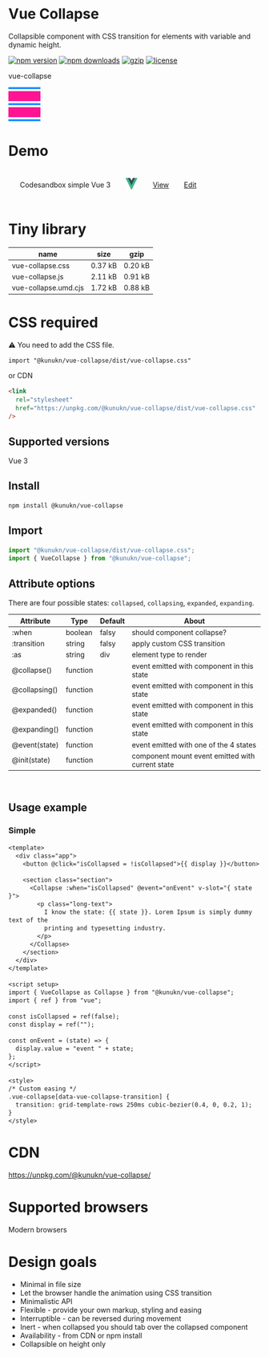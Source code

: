 # Vue Collapse

Collapsible component with CSS transition for elements with variable and dynamic height.

[![npm version](https://img.shields.io/npm/v/@kunukn/vue-collapse.svg?style=flat-square)](https://www.npmjs.com/package/@kunukn/vue-collapse)
[![npm downloads](https://img.shields.io/npm/dm/@kunukn/vue-collapse.svg?style=flat-square)](https://www.npmjs.com/package/@kunukn/vue-collapse)
[![gzip](https://img.shields.io/bundlephobia/minzip/@kunukn/vue-collapse.svg)](https://bundlephobia.com/result?p=@kunukn/vue-collapse)
[![license](https://img.shields.io/github/license/kunukn/vue-collapse.svg)](https://github.com/kunukn/vue-collapse/blob/master/LICENSE)

vue-collapse

![logo](logo/collapsible.svg "logo")

# Demo

<table style="border-spacing: 16px;border-collapse: separate;">

<tr>
<td>Codesandbox simple Vue 3</td>
<td><img width="24" height="24" src="ui-library-logo/Vue-logo.svg"/></td>
<td><a href="https://s128s4.csb.app" target="_blank">View</a></td>
<td><a href="https://codesandbox.io/s/kunukn-vue-collapse-s128s4" target="_blank" >Edit</a></td>
</tr>

</table>

# Tiny library

| name                 | size    | gzip    |
| -------------------- | ------- | ------- |
| vue-collapse.css     | 0.37 kB | 0.20 kB |
| vue-collapse.js      | 2.11 kB | 0.91 kB |
| vue-collapse.umd.cjs | 1.72 kB | 0.88 kB |

# CSS required

:warning: ️You need to add the CSS file.

```vue
import "@kunukn/vue-collapse/dist/vue-collapse.css"
```

or CDN

```html
<link
  rel="stylesheet"
  href="https://unpkg.com/@kunukn/vue-collapse/dist/vue-collapse.css"
/>
```

## Supported versions

Vue 3

## Install

```bash
npm install @kunukn/vue-collapse
```

## Import

```js
import "@kunukn/vue-collapse/dist/vue-collapse.css";
import { VueCollapse } from "@kunukn/vue-collapse";
```

## Attribute options

There are four possible states: `collapsed`, `collapsing`, `expanded`, `expanding`.

| Attribute     | Type     | Default | About                                            |
| ------------- | -------- | ------- | ------------------------------------------------ |
| :when         | boolean  | falsy   | should component collapse?                       |
| :transition   | string   | falsy   | apply custom CSS transition                      |
| :as           | string   | div     | element type to render                           |
| @collapse()   | function |         | event emitted with component in this state       |
| @collapsing() | function |         | event emitted with component in this state       |
| @expanded()   | function |         | event emitted with component in this state       |
| @expanding()  | function |         | event emitted with component in this state       |
| @event(state) | function |         | event emitted with one of the 4 states           |
| @init(state)  | function |         | component mount event emitted with current state |

<br>

## Usage example

### Simple

```vue
<template>
  <div class="app">
    <button @click="isCollapsed = !isCollapsed">{{ display }}</button>

    <section class="section">
      <Collapse :when="isCollapsed" @event="onEvent" v-slot="{ state }">
        <p class="long-text">
          I know the state: {{ state }}. Lorem Ipsum is simply dummy text of the
          printing and typesetting industry.
        </p>
      </Collapse>
    </section>
  </div>
</template>

<script setup>
import { VueCollapse as Collapse } from "@kunukn/vue-collapse";
import { ref } from "vue";

const isCollapsed = ref(false);
const display = ref("");

const onEvent = (state) => {
  display.value = "event " + state;
};
</script>

<style>
/* Custom easing */
.vue-collapse[data-vue-collapse-transition] {
  transition: grid-template-rows 250ms cubic-bezier(0.4, 0, 0.2, 1);
}
</style>
```

# CDN

https://unpkg.com/@kunukn/vue-collapse/

# Supported browsers

Modern browsers

# Design goals

- Minimal in file size
- Let the browser handle the animation using CSS transition
- Minimalistic API
- Flexible - provide your own markup, styling and easing
- Interruptible - can be reversed during movement
- Inert - when collapsed you should tab over the collapsed component
- Availability - from CDN or npm install
- Collapsible on height only
